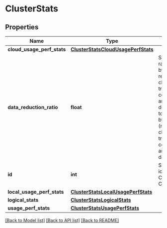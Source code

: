 # ClusterStats

## Properties
Name | Type | Description | Notes
------------ | ------------- | ------------- | -------------
**cloud_usage_perf_stats** | [**ClusterStatsCloudUsagePerfStats**](ClusterStatsCloudUsagePerfStats.md) |  | [optional] 
**data_reduction_ratio** | **float** | Specifies the ratio of logical bytes (not reduced by change-block tracking, compression and deduplication) to physical bytes (reduced by change-block tracking, compression and deduplication). | [optional] 
**id** | **int** | Specifies the id of the Cohesity Cluster. | [optional] 
**local_usage_perf_stats** | [**ClusterStatsLocalUsagePerfStats**](ClusterStatsLocalUsagePerfStats.md) |  | [optional] 
**logical_stats** | [**ClusterStatsLogicalStats**](ClusterStatsLogicalStats.md) |  | [optional] 
**usage_perf_stats** | [**ClusterStatsUsagePerfStats**](ClusterStatsUsagePerfStats.md) |  | [optional] 

[[Back to Model list]](../README.md#documentation-for-models) [[Back to API list]](../README.md#documentation-for-api-endpoints) [[Back to README]](../README.md)


